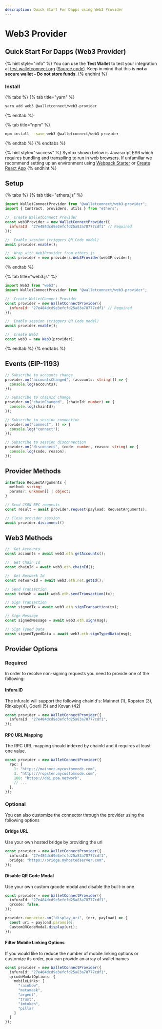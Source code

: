 ```yaml
---
description: Quick Start For Dapps using Web3 Provider
---
```


# Web3 Provider

## Quick Start For Dapps \(Web3 Provider\)

{% hint style="info" %}
You can use the **Test Wallet** to test your integration at [test.walletconnect.org](https://test.walletconnect.org) \([Source code](https://github.com/WalletConnect/walletconnect-test-wallet)\). Keep in mind that this is **not a secure wallet - Do not store funds**.
{% endhint %}

### Install

{% tabs %}
{% tab title="yarn" %}
```bash
yarn add web3 @walletconnect/web3-provider
```
{% endtab %}

{% tab title="npm" %}
```bash
npm install --save web3 @walletconnect/web3-provider
```
{% endtab %}
{% endtabs %}

{% hint style="success" %}
Syntax shown below is Javascript ES6 which requires bundling and transpiling to run in web browsers. If unfamiliar we recommend setting up an environment using [Webpack Starter](https://github.com/wbkd/webpack-starter) or [Create React App](https://github.com/facebook/create-react-app)
{% endhint %}

## Setup

{% tabs %}
{% tab title="ethers.js" %}
```javascript
import WalletConnectProvider from "@walletconnect/web3-provider";
import { Contract, providers, utils } from "ethers";

//  Create WalletConnect Provider
const web3Provider = new WalletConnectProvider({
  infuraId: "27e484dcd9e3efcfd25a83a78777cdf1" // Required
});

//  Enable session (triggers QR Code modal)
await provider.enable();

//  Wrap with Web3Provider from ethers.js
const provider = new providers.Web3Provider(web3Provider);
```
{% endtab %}

{% tab title="web3.js" %}
```javascript
import Web3 from "web3";
import WalletConnectProvider from "@walletconnect/web3-provider";

//  Create WalletConnect Provider
const provider = new WalletConnectProvider({
  infuraId: "27e484dcd9e3efcfd25a83a78777cdf1" // Required
});

//  Enable session (triggers QR Code modal)
await provider.enable();

//  Create Web3
const web3 = new Web3(provider);
```
{% endtab %}
{% endtabs %}


## Events (EIP-1193)

```typescript
// Subscribe to accounts change
provider.on("accountsChanged", (accounts: string[]) => {
  console.log(accounts);
});

// Subscribe to chainId change
provider.on("chainChanged", (chainId: number) => {
  console.log(chainId);
});

// Subscribe to session connection
provider.on("connect", () => {
  console.log("connect");
});

// Subscribe to session disconnection
provider.on("disconnect", (code: number, reason: string) => {
  console.log(code, reason);
});
```

## Provider Methods

```typescript
interface RequestArguments {
  method: string;
  params?: unknown[] | object;
}

// Send JSON RPC requests
const result = await provider.request(payload: RequestArguments);

// Close provider session
await provider.disconnect()
```

## Web3 Methods

```typescript
//  Get Accounts
const accounts = await web3.eth.getAccounts();

//  Get Chain Id
const chainId = await web3.eth.chainId();

//  Get Network Id
const networkId = await web3.eth.net.getId();

// Send Transaction
const txHash = await web3.eth.sendTransaction(tx);

// Sign Transaction
const signedTx = await web3.eth.signTransaction(tx);

// Sign Message
const signedMessage = await web3.eth.sign(msg);

// Sign Typed Data
const signedTypedData = await web3.eth.signTypedData(msg);
```

## Provider Options

### Required

In order to resolve non-signing requests you need to provide one of the following:

#### Infura ID

The infuraId will support the following chainId's: Mainnet (1), Ropsten (3), Rinkeby(4), Goerli (5) and Kovan (42)

```typescript
const provider = new WalletConnectProvider({
  infuraId: "27e484dcd9e3efcfd25a83a78777cdf1",
});
```

#### RPC URL Mapping

The RPC URL mapping should indexed by chainId and it requires at least one value.

```typescript
const provider = new WalletConnectProvider({
  rpc: {
    1: "https://mainnet.mycustomnode.com",
    3: "https://ropsten.mycustomnode.com",
    100: "https://dai.poa.network",
    // ...
  },
});
```

### Optional

You can also customize the connector through the provider using the following options

#### Bridge URL

Use your own hosted bridge by providing the url

```typescript
const provider = new WalletConnectProvider({
  infuraId: "27e484dcd9e3efcfd25a83a78777cdf1",
  bridge: "https://bridge.myhostedserver.com",
});
```

#### Disable QR Code Modal

Use your own custom qrcode modal and disable the built-in one

```typescript
const provider = new WalletConnectProvider({
  infuraId: "27e484dcd9e3efcfd25a83a78777cdf1",
  qrcode: false,
});

provider.connector.on("display_uri", (err, payload) => {
  const uri = payload.params[0];
  CustomQRCodeModal.display(uri);
});
```

#### Filter Mobile Linking Options

If you would like to reduce the number of mobile linking options or customize its order, you can provide an array of wallet names

```typescript
const provider = new WalletConnectProvider({
  infuraId: "27e484dcd9e3efcfd25a83a78777cdf1",
  qrcodeModalOptions: {
    mobileLinks: [
      "rainbow",
      "metamask",
      "argent",
      "trust",
      "imtoken",
      "pillar
    ]
  }
});
```
